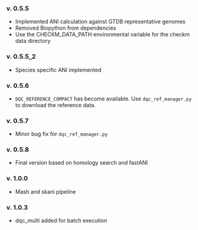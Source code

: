 ### v. 0.5.5
- Implemented ANI calculation against GTDB representative genomes  
- Removed Biopython from dependencies  
- Use the CHECKM_DATA_PATH environmental variable for the checkm data directory  

### v. 0.5.5_2
- Species specific ANI implemented

### v. 0.5.6
- `DQC_REFERENCE_COMPACT` has become available. Use `dqc_ref_manager.py` to download the reference data.

### v. 0.5.7
- Minor bug fix for `dqc_ref_manager.py`

### v. 0.5.8
- Final version based on homology search and fastANI

### v. 1.0.0
- Mash and skani pipeline

### v. 1.0.3
- dqc_multi added for batch execution


